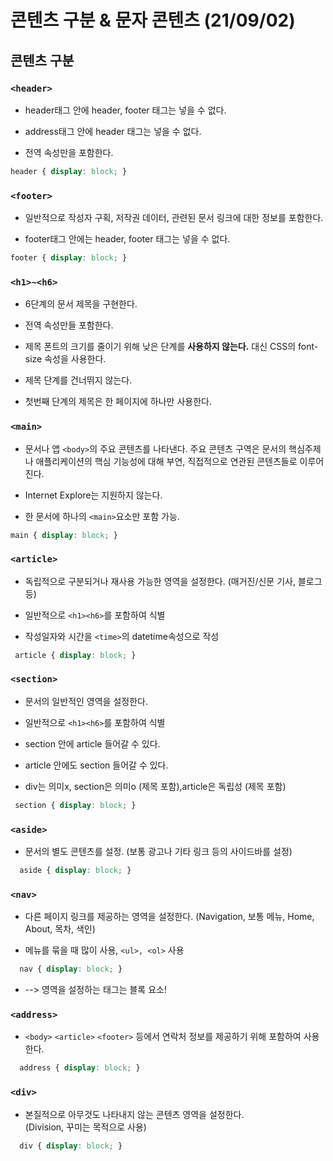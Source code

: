 # 콘텐츠 구분 & 문자 콘텐츠 (21/09/02)

## 콘텐츠 구분

  ### `<header>`

  - header태그 안에 header, footer 태그는 넣을 수 없다.

  - address태그 안에 header 태그는 넣을 수 없다.

  - 전역 속성만을 포함한다.

  ```css
  header { display: block; }
  ```


  ### `<footer>`

  - 일반적으로 작성자 구획, 저작권 데이터, 관련된 문서 링크에 대한 정보를 포함한다.

  - footer태그 안에는 header, footer 태그는 넣을 수 없다.

  ```css
  footer { display: block; }
  ```


  ### `<h1>~<h6>`

  - 6단계의 문서 제목을 구현한다.

  - 전역 속성만들 포함한다.

  - 제목 폰트의 크기를 줄이기 위해 낮은 단계를 **사용하지 않는다.** 
  대신 CSS의 font-size 속성을 사용한다.

  - 제목 단계를 건너뛰지 않는다.

  - 첫번째 단계의 제목은 한 페이지에 하나만 사용한다.


  ### `<main>`

  - 문서나 앱 `<body>`의 주요 콘텐츠를 나타낸다. 주요 콘텐츠 구역은 문서의 핵심주제나 애플리케이션의 핵심 기능성에 대해 부연, 직접적으로 연관된 콘텐츠들로 이루어진다.

  - Internet Explore는 지원하지 않는다.

  - 한 문서에 하나의 `<main>`요소만 포함 가능.

  ```css
  main { display: block; }
  ```

 ### `<article>`

 - 독립적으로 구분되거나 재사용 가능한 영역을 설정한다. (매거진/신문 기사, 블로그 등)

 - 일반적으로 `<h1><h6>`를 포함하여 식별

 - 작성일자와 시간을 `<time>`의 datetime속성으로 작성

 ```css
  article { display: block; }
```

 
 ### `<section>`

 - 문서의 일반적인 영역을 설정한다.

 - 일반적으로 `<h1><h6>`를 포함하여 식별

 - section 안에 article 들어갈 수 있다.

 - article 안에도 section 들어갈 수 있다.

 - div는 의미x, section은 의미o (제목 포함),article은 독립성 (제목 포함)

 ```css
  section { display: block; }
```


### `<aside>`

- 문서의 별도 콘텐츠를 설정. (보통 광고나 기타 링크 등의 사이드바를 설정)

```css
  aside { display: block; }
```


### `<nav>`

- 다른 페이지 링크를 제공하는 영역을 설정한다.
(Navigation, 보통 메뉴, Home, About, 목차, 색인)

- 메뉴를 묶을 때 많이 사용, `<ul>, <ol>` 사용

```css
  nav { display: block; }
```

- --> 영역을 설정하는 태그는 블록 요소!


### `<address>`

- `<body>` `<article>` `<footer>` 등에서 연락처 정보를 제공하기 위해 포함하여 사용한다.

```css
  address { display: block; }
```

### `<div>`

- 본질적으로 아무것도 나타내지 않는 콘텐츠 영역을 설정한다.<br>
(Division, 꾸미는 목적으로 사용)

```css
  div { display: block; }
```